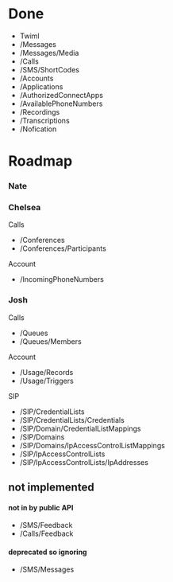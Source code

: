 # Done

- Twiml
- /Messages
- /Messages/Media
- /Calls
- /SMS/ShortCodes
- /Accounts
- /Applications
- /AuthorizedConnectApps
- /AvailablePhoneNumbers
- /Recordings
- /Transcriptions
- /Nofication


# Roadmap

### Nate



### Chelsea

Calls
- /Conferences
- /Conferences/Participants

Account
- /IncomingPhoneNumbers


### Josh

Calls
- /Queues
- /Queues/Members

Account
- /Usage/Records
- /Usage/Triggers

SIP
- /SIP/CredentialLists
- /SIP/CredentialLists/Credentials
- /SIP/Domain/CredentialListMappings
- /SIP/Domains
- /SIP/Domains/IpAccessControlListMappings
- /SIP/IpAccessControlLists
- /SIP/IpAccessControlLists/IpAddresses



## not implemented

#### not in by public API

- /SMS/Feedback
- /Calls/Feedback

#### deprecated so ignoring
- /SMS/Messages
